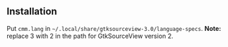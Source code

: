 ## Installation

Put `cmm.lang` in
`~/.local/share/gtksourceview-3.0/language-specs`. **Note:** replace 3
with 2 in the path for GtkSourceView version 2.
